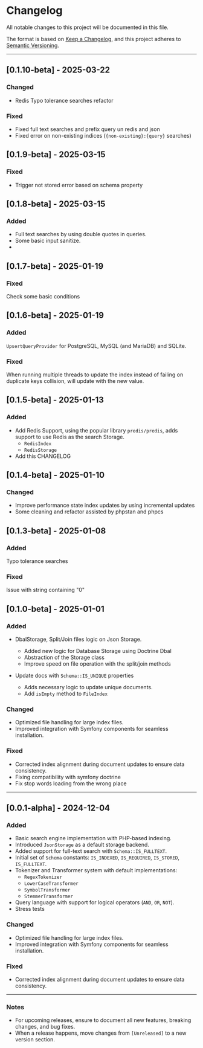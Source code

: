 # Changelog

All notable changes to this project will be documented in this file.

The format is based on [Keep a Changelog](https://keepachangelog.com/en/1.0.0/), and this project adheres to [Semantic Versioning](https://semver.org/spec/v2.0.0.html).

---
## [0.1.10-beta] - 2025-03-22

### Changed

* Redis Typo tolerance searches refactor

### Fixed

* Fixed full text searches and prefix query un redis and json
* Fixed error on non-existing indices (`{non-existing}:{query}` searches)

## [0.1.9-beta] - 2025-03-15

### Fixed

* Trigger not stored error based on schema property 

## [0.1.8-beta] - 2025-03-15

### Added

* Full text searches by using double quotes in queries. 
* Some basic input sanitize.
* 

## [0.1.7-beta] - 2025-01-19

### Fixed
Check some basic conditions 

## [0.1.6-beta] - 2025-01-19
### Added
`UpsertQueryProvider` for PostgreSQL, MySQL (and MariaDB) and SQLite.

### Fixed
When running multiple threads to update the index instead of failing on duplicate keys collision, will update with the new value.


## [0.1.5-beta] - 2025-01-13
### Added
- Add Redis Support, using the popular library `predis/predis`, adds support to use Redis as the search Storage.
  * `RedisIndex`
  * `RedisStorage`
- Add this CHANGELOG

## [0.1.4-beta] - 2025-01-10
### Changed
- Improve performance state index updates by using incremental updates
- Some cleaning and refactor assisted by phpstan and phpcs

## [0.1.3-beta] - 2025-01-08
### Added
Typo tolerance searches

### Fixed
Issue with string containing "0"



## [0.1.0-beta] - 2025-01-01
### Added

- DbalStorage, Split/Join files logic on Json Storage.
    * Added new logic for Database Storage using Doctrine Dbal
    * Abstraction of the Storage class
    * Improve speed on file operation with the split/join methods

- Update docs with `Schema::IS_UNIQUE` properties
    * Adds necessary logic to update unique documents.
    * Add `isEmpty` method to `FileIndex`
 
### Changed
- Optimized file handling for large index files.
- Improved integration with Symfony components for seamless installation.

### Fixed
- Corrected index alignment during document updates to ensure data consistency.
- Fixing compatibility with symfony doctrine
- Fix stop words loading from the wrong place

---

## [0.0.1-alpha] - 2024-12-04

### Added
- Basic search engine implementation with PHP-based indexing.
- Introduced `JsonStorage` as a default storage backend.
- Added support for full-text search with `Schema::IS_FULLTEXT`.
- Initial set of `Schema` constants: `IS_INDEXED`, `IS_REQUIRED`, `IS_STORED`, `IS_FULLTEXT`.
- Tokenizer and Transformer system with default implementations:
  - `RegexTokenizer`
  - `LowerCaseTransformer`
  - `SymbolTransformer`
  - `StemmerTransformer`
- Query language with support for logical operators (`AND`, `OR`, `NOT`).
- Stress tests

### Changed
- Optimized file handling for large index files.
- Improved integration with Symfony components for seamless installation.

### Fixed
- Corrected index alignment during document updates to ensure data consistency.

---

### Notes

- For upcoming releases, ensure to document all new features, breaking changes, and bug fixes.
- When a release happens, move changes from `[Unreleased]` to a new version section.
